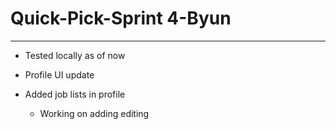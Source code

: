# Quick-Pick-Sprint 4-Byun

----

- Tested locally as of now

- Profile UI update
- Added job lists in profile
	- Working on adding editing
